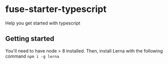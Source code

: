 # fuse-starter-typescript
Help you get started with typescript

## Getting started
You'll need to have node > 8 installed. Then, install Lerna with the following command
```npm i -g lerna```
